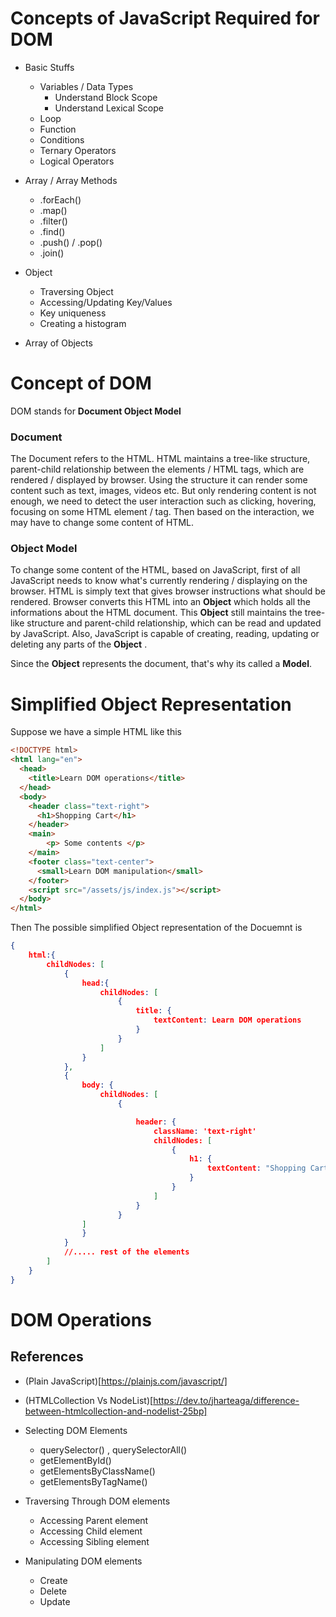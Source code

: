 # Concepts of JavaScript Required for DOM

- Basic Stuffs
    - Variables / Data Types
        - Understand Block Scope
        - Understand Lexical Scope
    - Loop
    - Function
    - Conditions
    - Ternary Operators
    - Logical Operators

- Array / Array Methods
    - .forEach()
    - .map()
    - .filter()
    - .find()
    - .push() / .pop()
    - .join()

- Object
    - Traversing Object
    - Accessing/Updating Key/Values
    - Key uniqueness
    - Creating a histogram

- Array of Objects

# Concept of DOM

DOM stands for **Document Object Model**    

### Document

The Document refers to the HTML. HTML maintains a tree-like structure, parent-child relationship between the elements / HTML tags, which are rendered / displayed by browser. Using the structure it can render some content such as text, images, videos etc. But only rendering content is not enough, we need to detect the user interaction such as clicking, hovering, focusing on some HTML element / tag. Then based on the interaction, we may have to change some content of HTML. 

### Object Model

To change some content of the HTML, based on JavaScript, first of all JavaScript needs to know what's currently rendering / displaying on the browser. HTML is simply text that gives browser instructions what should be rendered. Browser converts this HTML into an **Object** which holds all the informations about the HTML document. This **Object** still maintains the tree-like structure and parent-child relationship, which can be read and updated by JavaScript. Also, JavaScript is capable of creating, reading, updating or deleting any parts of the **Object** . 

Since the **Object** represents the document, that's why its called a **Model**.

# Simplified Object Representation

Suppose we have a simple HTML like this
```html
<!DOCTYPE html>
<html lang="en">
  <head>
    <title>Learn DOM operations</title>
  </head>
  <body>
    <header class="text-right">
      <h1>Shopping Cart</h1>
    </header>
    <main>
        <p> Some contents </p>
    </main>
    <footer class="text-center">
      <small>Learn DOM manipulation</small>
    </footer>
    <script src="/assets/js/index.js"></script>
  </body>
</html>
```


Then The possible simplified Object representation of the Docuemnt is
```json
{
    html:{
        childNodes: [
            {
                head:{
                    childNodes: [
                        {
                            title: {
                                textContent: Learn DOM operations
                            }
                        }
                    ]
                } 
            },
            {
                body: {
                    childNodes: [
                        {

                            header: {
                                className: 'text-right'
                                childNodes: [
                                    {
                                        h1: {
                                            textContent: "Shopping Cart"
                                        }
                                    }
                                ]
                            }
                        }
                ]
                }
            }
            //..... rest of the elements
        ]
    }
}
```
# DOM Operations

## References
- (Plain JavaScript)[https://plainjs.com/javascript/]
- (HTMLCollection Vs NodeList)[https://dev.to/jharteaga/difference-between-htmlcollection-and-nodelist-25bp]

- Selecting DOM Elements
    - querySelector() , querySelectorAll()
    - getElementById()
    - getElementsByClassName()
    - getElementsByTagName()

- Traversing Through DOM elements
    - Accessing Parent element
    - Accessing Child element
    - Accessing Sibling element

- Manipulating DOM elements
    - Create
    - Delete
    - Update
